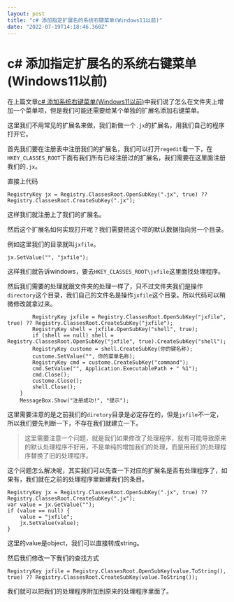 ```yaml
---
layout: post
title: "c# 添加指定扩展名的系统右键菜单(Windows11以前)"
date: "2022-07-19T14:18:46.360Z"
---
```

c# 添加指定扩展名的系统右键菜单(Windows11以前)
==============================

在上篇文章[c# 添加系统右键菜单(Windows11以前)](https://www.jvxiang.com/post/35.html)中我们说了怎么在文件夹上增加一个菜单项，但是我们可能还需要给某个单独的扩展名添加右键菜单。

  

这里我们不用常见的扩展名来做，我们新做一个`.jx`的扩展名，用我们自己的程序打开它。

  

首先我们要在注册表中注册我们的扩展名，我们可以打开`regedit`看一下，在`HKEY_CLASSES_ROOT`下面有我们所有已经注册过的扩展名，我们需要在这里面注册我们的`.jx`。

直接上代码

    RegistryKey jx = Registry.ClassesRoot.OpenSubKey(".jx", true) ?? Registry.ClassesRoot.CreateSubKey(".jx");

这样我们就注册上了我们的扩展名。

然后这个扩展名如何实现打开呢？我们需要把这个项的默认数据指向另一个目录。

例如这里我们的目录就叫`jxfile`。

    jx.SetValue("", "jxfile");

这样我们就告诉windows，要去`HKEY_CLASSES_ROOT\jxfile`这里面找处理程序。

然后我们需要的处理就跟文件夹的处理一样了，只不过文件夹我们是操作`directory`这个目录，我们自己的文件名是操作`jxfile`这个目录。所以代码可以稍微修改就拿过来。

            RegistryKey jxfile = Registry.ClassesRoot.OpenSubKey("jxfile", true) ?? Registry.ClassesRoot.CreateSubKey("jxfile");
            RegistryKey shell = jxfile.OpenSubKey("shell", true);
            if (shell == null) shell = Registry.ClassesRoot.OpenSubKey("jxfile", true).CreateSubKey("shell");
            RegistryKey custome = shell.CreateSubKey(你的键名称);
            custome.SetValue("", 你的菜单名称);
            RegistryKey cmd = custome.CreateSubKey("command");
            cmd.SetValue("", Application.ExecutablePath + " %1");
            cmd.Close();
            custome.Close();
            shell.Close();
        }
        MessageBox.Show("注册成功!", "提示");

这里需要注意的是之前我们的`diretory`目录是必定存在的，但是`jxfile`不一定，所以我们要先判断一下，不存在我们就建立一下。

> 这里需要注意一个问题，就是我们如果修改了处理程序，就有可能导致原来的默认处理程序不好用，不是单纯的增加我们的处理，而是用我们的处理程序替换了旧的处理程序。

这个问题怎么解决呢，其实我们可以先查一下对应的扩展名是否有处理程序了，如果有，我们就在之前的处理程序里新建我们的条目。

    RegistryKey jx = Registry.ClassesRoot.OpenSubKey(".jx", true) ?? Registry.ClassesRoot.CreateSubKey(".jx");
    var value = jx.GetValue("");
    if (value == null) {
        value = "jxfile";
        jx.SetValue(value);
    }

这里的value是object，我们可以直接转成string。

然后我们修改一下我们的查找方式

    RegistryKey jxfile = Registry.ClassesRoot.OpenSubKey(value.ToString(), true) ?? Registry.ClassesRoot.CreateSubKey(value.ToString());

我们就可以把我们的处理程序附加到原来的处理程序里面了。